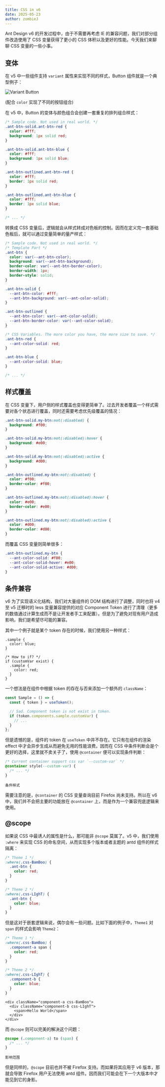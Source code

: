 ```yaml
---
title: CSS in v6
date: 2025-05-23
author: zombieJ
---
```


Ant Design v6 的开发过程中，由于不需要再考虑 IE 的兼容问题，我们对部分组件改造使用了 CSS 变量获得了更小的 CSS 体积以及更好的性能。今天我们来聊聊 CSS 变量的一些小事。

## 变体

在 v5 中一些组件支持 `variant` 属性来实现不同的样式，Button 组件就是一个典型例子：

![Variant Button](https://mdn.alipayobjects.com/huamei_iwk9zp/afts/img/A*ApyYQpXQQfgAAAAAAAAAAAAADgCCAQ/original)

(配合 `color` 实现了不同的按钮组合)

在 v5 中，Button 的变体与颜色组合会创建一套重复的排列组合样式：

```css
/* Sample code. Not used in real world. */
.ant-btn-solid.ant-btn-red {
  color: #fff;
  background: 1px solid red;
}

.ant-btn-solid.ant-btn-blue {
  color: #fff;
  background: 1px solid blue;
}

.ant-btn-outlined.ant-btn-red {
  color: #fff;
  border: 1px solid red;
}

.ant-btn-outlined.ant-btn-blue {
  color: #fff;
  border: 1px solid blue;
}

/* ... */
```

转换成 CSS 变量后，逻辑就会从样式转成对色板的控制。因而在定义完一套基础色板后，就可以通过变量简单的量产样式：

```css
/* Sample code. Not used in real world. */
/* Template Part */
.ant-btn {
  color: var(--ant-btn-color);
  background: var(--ant-btn-background);
  border-color: var(--ant-btn-border-color);
  border-width: 1px;
  border-style: solid;
}

.ant-btn-solid {
  --ant-btn-color: #fff;
  --ant-btn-background: var(--ant-color-solid);
}

.ant-btn-outlined {
  --ant-btn-color: var(--ant-color-solid);
  --ant-btn-border-color: var(--ant-color-solid);
}

/* CSS Variables. The more color you have, the more size to save. */
.ant-btn-red {
  --ant-color-solid: red;
}

.ant-btn-blue {
  --ant-color-solid: blue;
}

/* ... */
```

## 样式覆盖

在 CSS 变量下，用户侧的样式覆盖也变得更简单了。过去开发者覆盖一个样式需要对各个状态进行覆盖，同时还需要考虑优先级覆盖的情况：

```css
.ant-btn-solid.my-btn:not(:disabled) {
  background: #f00;
}

.ant-btn-solid.my-btn:not(:disabled):hover {
  background: #e00;
}

.ant-btn-solid.my-btn:not(:disabled):active {
  background: #d00;
}

.ant-btn-outlined.my-btn:not(:disabled) {
  color: #f00;
  border-color: #f00;
}

.ant-btn-outlined.my-btn:not(:disabled):hover {
  color: #e00;
  border-color: #e00;
}

.ant-btn-outlined.my-btn:not(:disabled):active {
  color: #d00;
  border-color: #d00;
}
```

而覆盖 CSS 变量则简单很多：

```css
.ant-btn-outlined.my-btn {
  --ant-color-solid: #f00;
  --ant-color-solid-hover: #e00;
  --ant-color-solid-active: #d00;
}
```

## 条件兼容

v6 为了实现语义化结构，我们对大量组件的 DOM 结构进行了调整，同时也将 v4 至 v5 迁移时的 less 变量兼容提供的对应 Component Token 进行了清理（更多的数值通过计算生成而不是让开发者手工来配置）。但是为了避免对现有用户造成影响，我们是希望尽可能的兼容。

其中一个例子就是某个 token 存在的时候，我们使用另一种样式：

```less
.sample {
  color: blue;
}

/* How to if? */
if (customVar exist) {
  .sample {
    color: red;
  }
}
```

一个想法是在组件中根据 token 的存在与否来添加一个额外的 `className`：

```jsx
const Sample = () => {
  const { token } = useToken();

  // Sad. Component token is not exist in token.
  if (token.components.sample.customVar) {
    // ...
  }
};
```

但是遗憾的是，组件的 token 在 `useToken` 中并不存在。它只有在组件的渲染 effect 中才会异步生成从而避免无用的性能浪费。因而在 CSS 中条件判断会是个更好的选择，这里就不卖关子了，使用 `@container` 便可以实现条件判断：

```css
/* Current container support css var `--custom-var` */
@container style(--custom-var) {
  /* ... */
}
```

<code src="./css-tricks/condition.tsx">条件样式</code>

需要注意的是，`@container` 的 CSS 变量查询目前 Firefox 尚未支持。所以在 v6 中，我们并不会把主要的功能放在 `@container` 上，而是作为一个兼容兜底逻辑来使用。

## @scope

如果说 CSS 中最诱人的属性是什么，那可能非 `@scope` 莫属了。v5 中，我们使用 `:where` 来实现 CSS 的命名空间，从而实现多个版本或者主题的 antd 组件的样式隔离：

```css
/* Theme 1 */
:where(.css-BamBoo) {
  .ant-btn {
    color: red;
  }
}

/* Theme 2 */
:where(.css-LIghT) {
  .ant-btn {
    color: blue;
  }
}
```

但是这对于嵌套逻辑来说，偶尔会有一些问题。比如下面的例子中，`Theme1` 对 `span` 的样式会影响 `Theme2`：

```css
/* Theme 1 */
:where(.css-BamBoo) {
  .component-a span {
    color: red;
  }
}

/* Theme 2 */
:where(.css-LIghT) {
  .component-b {
    color: blue;
  }
}
```

```tsx
<div className="component-a css-BamBoo">
  <div className="component-b css-LIghT">
    <span>Hello World</span>
  </div>
</div>
```

而 `@scope` 则可以完美的解决这个问题：

```css
@scope (.component-a) to (span) {
  /* ... */
}
```

<code src="./css-tricks/scope.tsx">影响范围</code>

但是同样的，`@scope` 目前也并不被 Firefox 支持。而如果将其应用于 v6 版本，那就会导致 Firefox 用户无法使用 antd 组件。因而我们可能会在下一个大版本中才能见到它的身影。
